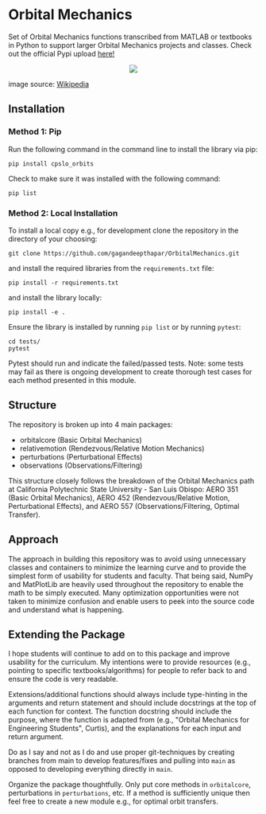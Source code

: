 # Orbital Mechanics
Set of Orbital Mechanics functions transcribed from MATLAB or textbooks in Python to support larger Orbital Mechanics projects and classes.
Check out the official Pypi upload [here!](https://pypi.org/project/cpslo-orbits/)

<p align="center">
  <img src="https://upload.wikimedia.org/wikipedia/commons/thumb/e/eb/Orbit1.svg/580px-Orbit1.svg.png"/>
</p>

<!-- ![Classical Orbital Elements]() -->

image source: [Wikipedia](https://upload.wikimedia.org/wikipedia/commons/thumb/e/eb/Orbit1.svg/580px-Orbit1.svg.png)

## Installation
### Method 1: Pip 
Run the following command in the command line to install the library via pip:

```
pip install cpslo_orbits
```
Check to make sure it was installed with the following command:
```
pip list
```

### Method 2: Local Installation
To install a local copy e.g., for development clone the repository in the directory of your choosing:
```
git clone https://github.com/gagandeepthapar/OrbitalMechanics.git
```
and install the required libraries from the `requirements.txt` file:
```
pip install -r requirements.txt
```
and install the library locally:
```
pip install -e .
```
Ensure the library is installed by running `pip list` or by running `pytest`:
```
cd tests/
pytest
```
Pytest should run and indicate the failed/passed tests.
Note: some tests may fail as there is ongoing development to create thorough test cases for each method presented in this module.

## Structure
The repository is broken up into 4 main packages:

- orbitalcore (Basic Orbital Mechanics)
- relativemotion (Rendezvous/Relative Motion Mechanics) 
- perturbations (Perturbational Effects) 
- observations (Observations/Filtering)

This structure closely follows the breakdown of the Orbital Mechanics path at California Polytechnic State University - San Luis Obispo: AERO 351 (Basic Orbital Mechanics), AERO 452 (Rendezvous/Relative Motion, Perturbational Effects), and AERO 557 (Observations/Filtering, Optimal Transfer).

## Approach
The approach in building this repository was to avoid using unnecessary classes and containers to minimize the learning curve and to provide the simplest form of usability for students and faculty. That being said, NumPy and MatPlotLib are heavily used throughout the repository to enable the math to be simply executed. Many optimization opportunities were not taken to minimize confusion and enable users to peek into the source code and understand what is happening. 

## Extending the Package
I hope students will continue to add on to this package and improve usability for the curriculum. My intentions were to provide resources (e.g., pointing to specific textbooks/algorithms) for people to refer back to and ensure the code is very readable.

Extensions/additional functions should always include type-hinting in the arguments and return statement and should include docstrings at the top of each function for context. The function docstring should include the purpose, where the function is adapted from (e.g., "Orbital Mechanics for Engineering Students", Curtis), and the explanations for each input and return argument.

Do as I say and not as I do and use proper git-techniques by creating branches from main to develop features/fixes and pulling into `main` as opposed to developing everything directly in `main`.

Organize the package thoughtfully. Only put core methods in `orbitalcore`, perturbations in `perturbations`, etc. If a method is sufficiently unique then feel free to create a new module e.g., for optimal orbit transfers.

